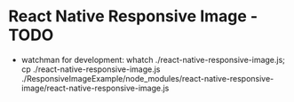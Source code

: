 # React Native Responsive Image - TODO

- watchman for development: whatch ./react-native-responsive-image.js; cp ./react-native-responsive-image.js ./ResponsiveImageExample/node_modules/react-native-responsive-image/react-native-responsive-image.js